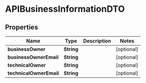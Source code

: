 

# APIBusinessInformationDTO

## Properties

Name | Type | Description | Notes
------------ | ------------- | ------------- | -------------
**businessOwner** | **String** |  |  [optional]
**businessOwnerEmail** | **String** |  |  [optional]
**technicalOwner** | **String** |  |  [optional]
**technicalOwnerEmail** | **String** |  |  [optional]



